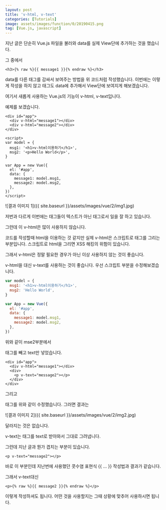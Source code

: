 ```yaml
---
layout: post
title: 'v-html, v-text'
categories: [Tutorials]
image: assets/images/function/0/20190415.png
tag: [Vue.js, javascript]
---
```


지난 글은 단순히 Vue.js 파일을 불러와 data를 실제 View단에 추가하는 것을 했습니다.

그 중에서

```vue
<h3>{% raw %}{{ message1 }}{% endraw %}</h3>
```

data를 다른 태그를 감싸서 보여주는 방법을 위 코드처럼 작성했습니다. 이번에는 이렇게 작성을 하지 않고 태그도 data에 추가해서 View단에 보여지게 해보겠습니다.

여기서 새롭게 사용하는 Vue.js의 기능이 v-html, v-text입니다.

예제를 보겠습니다.

```vue
<div id="app">
  <div v-html="message1"></div>
  <div v-html="message2"></div>
</div>

<script>
var model = {
  msg1: '<h1>v-html이용하기</h1>',
  msg2: '<p>Hello World</p>',
}

var App = new Vue({
  el: '#app',
  data: {
    message1: model.msg1,
    message2: model.msg2,
  },
})
</script>
```

![결과 이미지 1]({{ site.baseurl }}/assets/images/vue/2/img1.jpg)

저번과 다르게 이번에는 태그들이 텍스트가 아닌 태그로서 일을 잘 하고 있습니다.

그런데 이 v-html은 많이 사용하지 않습니다.

코드를 작성할때 html을 이용하는 것 같지만 실제 v-html은 스크립트로 태그를 그리는 부분입니다. 스크립트로 html을 그리면 XSS 해킹의 위험이 있습니다.

그래서 v-html은 정말 필요한 경우가 아닌 이상 사용하지 않는 것이 좋습니다.

v-html을 대신 v-text를 사용하는 것이 좋습니다. 우선 스크립트 부분을 수정해보겠습니다.

```javascript
var model = {
  msg1: '<h1>v-html이용하기</h1>',
  msg2: 'Hello World',
}

var App = new Vue({
  el: '#app',
  data: {
    message1: model.msg1,
    message2: model.msg2,
  },
})
```

위와 같이 mse2부분에서 <p>태그를 빼고 text만 넣었습니다.

```vue
<div id="app">
  <div v-html="message1"></div>
  <div>
    <p v-text="message2"></p>
  </div>
</div>
```

그리고 <div id="app">태그를 위와 같이 수정했습니다. 그러면 결과는

![결과 이미지 2]({{ site.baseurl }}/assets/images/vue/2/img2.jpg)

달라지는 것은 없습니다.

v-text는 태그를 text로 받아와서 그대로 그려냅니다.

그런데 지난 글과 뭔가 겹치는 부분이 있습니다.

```vue
<p v-text="message2"></p>
```

바로 이 부분인데 지난번에 사용했던 콧수염 표현식 \{\{ ... \}\} 작성법과 결과가 같습니다.

그래서 v-text대신

```vue
<p>{% raw %}{{ message2 }}{% endraw %}</p>
```

이렇게 작성하셔도 됩니다. 어떤 것을 사용할지는 그때 상황에 맞추어 사용하시면 됩니다.
